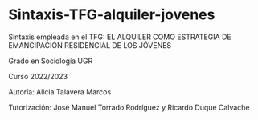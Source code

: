 # Sintaxis-TFG-alquiler-jovenes

Sintaxis empleada en el TFG: EL ALQUILER COMO ESTRATEGIA DE EMANCIPACIÓN RESIDENCIAL DE LOS JÓVENES

Grado en Sociología UGR

Curso 2022/2023


Autoría: Alicia Talavera Marcos

Tutorización: José Manuel Torrado Rodríguez y Ricardo Duque Calvache
